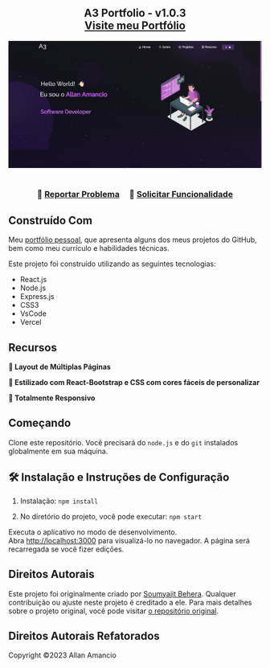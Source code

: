<h2 align="center">
    A3 Portfolio - v1.0.3<br/>
  <a href="https://allansmithll.github.io/a3-portfolio" target="_blank">Visite meu Portfólio</a>
</h2>
<div align="center">
  <img alt="Demo" src="./Images/readme-img.png" />
</div>

<br/>

<h3 align="center">
    🔹
    <a href="https://github.com/allansmithll/a3-portfolio/issues">Reportar Problema</a> &nbsp; &nbsp;
    🔹
    <a href="https://github.com/allansmithll/a3-portfolio/issues">Solicitar Funcionalidade</a>
</h3>

## Construído Com

Meu <a href="https://allansmithll.github.io/a3-portfolio" target="_blank">portfólio pessoal</a>, que apresenta alguns dos meus projetos do GitHub, bem como meu currículo e habilidades técnicas.<br/>

Este projeto foi construído utilizando as seguintes tecnologias:

- React.js
- Node.js
- Express.js
- CSS3
- VsCode
- Vercel

## Recursos

**📖 Layout de Múltiplas Páginas**

**🎨 Estilizado com React-Bootstrap e CSS com cores fáceis de personalizar**

**📱 Totalmente Responsivo**

## Começando

Clone este repositório. Você precisará do `node.js` e do `git` instalados globalmente em sua máquina.

## 🛠 Instalação e Instruções de Configuração

1. Instalação: `npm install`

2. No diretório do projeto, você pode executar: `npm start`

Executa o aplicativo no modo de desenvolvimento.\
Abra [http://localhost:3000](http://localhost:3000) para visualizá-lo no navegador.
A página será recarregada se você fizer edições.

## Direitos Autorais

Este projeto foi originalmente criado por [Soumyajit Behera](https://github.com/soumyajit4419). Qualquer contribuição ou ajuste neste projeto é creditado a ele. Para mais detalhes sobre o projeto original, você pode visitar [o repositório original](https://github.com/soumyajit4419/Portfolio).

## Direitos Autorais Refatorados

Copyright ©2023 Allan Amancio
